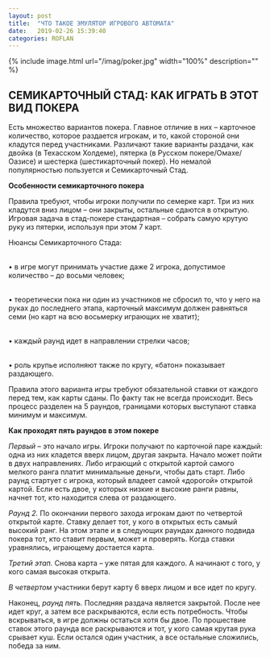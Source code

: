 ```yaml
---
layout: post
title:  "ЧТО ТАКОЕ ЭМУЛЯТОР ИГРОВОГО АВТОМАТА"
date:   2019-02-26 15:39:40
categories: ROFLAN
---
```


{% include image.html url="/imag/poker.jpg" width="100%" description="" %}

## СЕМИКАРТОЧНЫЙ СТАД: КАК ИГРАТЬ В ЭТОТ ВИД ПОКЕРА

Есть множество вариантов покера. Главное отличие в них – карточное количество, которое раздается игрокам, и то, какой стороной они кладутся перед участниками. Различают такие варианты раздачи, как двойка (в Техасском Холдеме), пятерка (в Русском покере/Омахе/Оазисе) и шестерка (шестикарточный покер). Но немалой популярностью пользуется и Семикарточный Стад. 

<strong>Особенности семикарточного покера</strong>

Правила требуют, чтобы игроки получили по семерке карт. Три из них кладутся вниз лицом – они закрыты, остальные сдаются в открытую. Игровая задача в стад-покере стандартная – собрать самую крутую руку из пятерки, используя при этом 7 карт.

Нюансы Семикарточного Стада:

<br>•	в игре могут принимать участие даже 2 игрока, допустимое количество – до восьми человек;

<br>•	теоретически пока ни один из участников не сбросил то, что у него на руках до последнего этапа, карточный максимум должен равняться семи (но карт на всю восьмерку играющих не хватит);

<br>•	каждый раунд идет в направлении стрелки часов;

<br>•	роль крупье исполняют также по кругу, «батон» показывает раздающего.

Правила этого варианта игры требуют обязательной ставки от каждого перед тем, как карты сданы. По факту так не всегда происходит. Весь процесс разделен на 5 раундов, границами которых выступают ставка минимум и максимум. 

<strong>Как проходят пять раундов в этом покере</strong>

<i>Первый</i> – это начало игры. Игроки получают по карточной паре каждый: одна из них кладется вверх лицом, другая закрыта. Начало может пойти в двух направлениях. Либо играющий с открытой картой самого мелкого ранга платит минимальные деньги, чтобы дать старт. Либо раунд стартует с игрока, который владеет самой «дорогой» открытой картой. Если есть двое, у которых низкие и высокие ранги равны, начнет тот, кто находится слева от раздающего.

<i>Раунд 2.</i> По окончании первого захода игрокам дают по четвертой открытой карте. Ставку делает тот, у кого в открытых есть самый высокий ранг. На этом этапе и в следующих раундах данного подвида покера тот, кто ставит первым, может и проверять. Когда ставки уравнялись, играющему достается карта.

<i>Третий этап.</i> Снова карта – уже пятая для каждого. А начинают с того, у кого самая высокая открыта.

<i>В четвертом</i> участники берут карту 6 вверх лицом и все идет по кругу.

Наконец, <i>раунд пять.</i> Последняя раздача является закрытой. После нее идет круг, а затем все раскрываются, если есть потребность. Чтобы вскрываться, в игре должны остаться хотя бы двое. По прошествие ставок этого раунда все раскрываются и тот, у кого самая крутая рука срывает куш. Если остался один участник, а все остальные сложились, победа за ним. 
